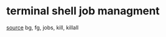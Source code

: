 
# terminal shell job managment

[source](http://www.tldp.org/LDP/abs/html/x9644.html)
bg, fg, jobs, kill, killall